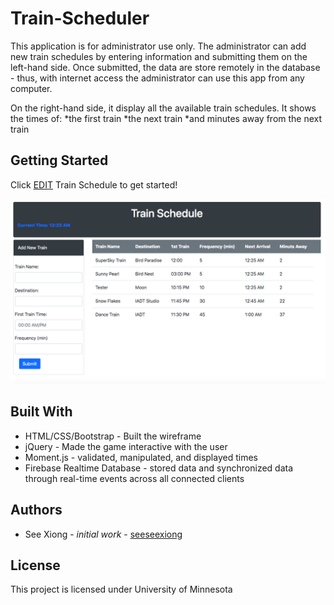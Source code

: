 # Train-Scheduler
This application is for administrator use only.  The administrator can add new train schedules by entering information and submitting them on the left-hand side.  Once submitted, the data are store remotely in the database - thus, with internet access the administrator can use this app from any computer.

On the right-hand side, it display all the available train schedules.  It shows the times of:
  *the first train
  *the next train
  *and minutes away from the next train 

## Getting Started
Click [EDIT](https://seeseexiong.github.io/Train-Scheduler-/) Train Schedule to get started!

![Alt Text](https://github.com/seeseexiong/Train-Scheduler-/blob/master/assets/images/Train%20Sch.png?raw=true)

## Built With
* HTML/CSS/Bootstrap - Built the wireframe
* jQuery - Made the game interactive with the user
* Moment.js - validated, manipulated, and displayed times
* Firebase Realtime Database - stored data and synchronized data through real-time events across all connected clients

## Authors
* See Xiong - _initial work_ - [seeseexiong]( https://github.com/seeseexiong)

## License
This project is licensed under University of Minnesota
